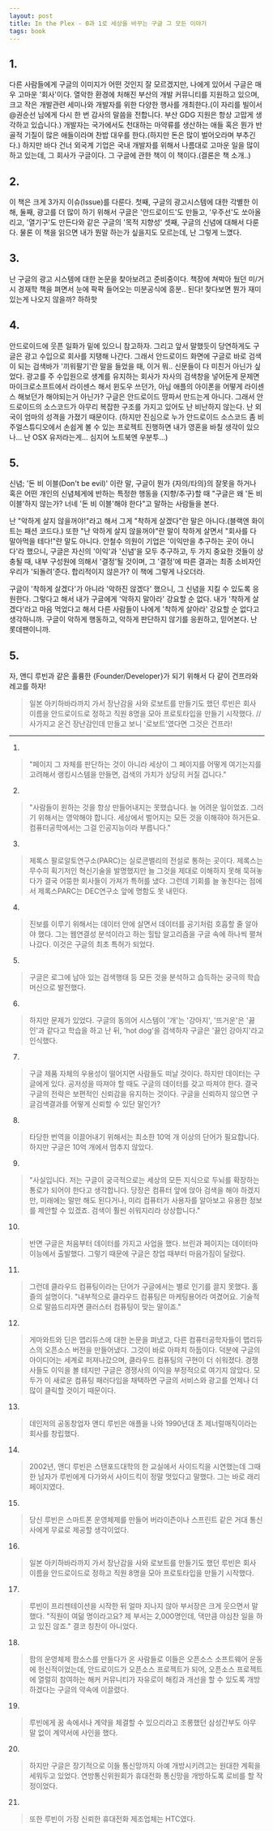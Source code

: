 ```yaml
---
layout: post
title: In the Plex - 0과 1로 세상을 바꾸는 구글 그 모든 이야기
tags: book
---
```


## 1. 
다른 사람들에게 구글의 이미지가 어떤 것인지 잘 모르겠지만, 나에게 있어서 구글은 매우 고마운 '회사'이다. 열악한 환경에 처해진 부산의 개발 커뮤니티를 지원하고 있으며, 크고 작은 개발관련 세미나와 개발자를 위한 다양한 행사를 개최한다.(이 자리를 빌이서 @권순선 님에게 다시 한 번 감사의 말씀을 전합니다. 부산 GDG 지원은 항상 고맙게 생각하고 있습니다.) 개발자는 국가에서도 천대하는 마약류를 생산하는 애들 혹은 뭔가 반골적 기질이 많은 애들이라며 찬밥 대우를 한다.(하지만 돈은 많이 벌어오라며 부추긴다.) 하지만 바다 건너 외국계 기업은 국내 개발자를 위해서 나름대로 고마운 일을 많이하고 있는데, 그 회사가 구글이다. 그 구글에 관한 책이 이 책이다.(결론은 책 소개..)

## 2. 
이 책은 크게 3가지 이슈(Issue)를 다룬다. 첫째, 구글의 광고시스템에 대한 각별한 이해, 둘째, 광고를 더 많이 하기 위해서 구글은 '안드로이드'도 만들고, '우주선'도 쏘아올리고, '열기구'도 만든다와 같은 구글의 '목적 지향성' 셋째, 구글의 신념에 대해서 다룬다. 물론 이 책을 읽으면 내가 뭔말 하는가 싶을지도 모르는데, 난 그렇게 느꼈다.

## 3. 
난 구글의 광고 시스템에 대한 논문을 찾아보려고 준비중이다. 책장에 쳐박아 뒀던 미/거시 경재학 책을 펴면서 눈에 팍팍 들어오는 미분공식에 흥분.. 된다! 찾다보면 뭔가 재미있는게 나오지 않을까? 하하핫

## 4. 
안드로이드에 웃픈 일화가 밑에 있으니 참고하자. 그리고 앞서 말했듯이 당연하게도 구글은 광고 수입으로 회사를 지탱해 나간다. 그래서 안드로이드 화면에 구글로 바로 검색이 되는 검색바가 '끼워팔기'란 말을 들었을 때, 이거 뭐.. 신문들이 다 미친거 아닌가 싶었다. 광고를 주 수입원으로 생계를 유지하는 회사가 자사의 검색창을 넣어둔게 문제면 마이크로소프트에서 라이센스 해서 윈도우 쓰던가, 아님 애플의 아이폰을 어떻게 라이센스 해보던가 해야되는거 아닌가? 구글은 안드로이드 땅파서 만드는게 아니다. 그래서 안드로이드의 소스코드가 아무리 복잡한 구조를 가지고 있어도 난 비난하지 않는다. 난 외국이 엄마의 성격을 가졌기 때문이다. (하지만 진심으로 누가 안드로이드 소스코드 좀 비주얼스튜디오에서 손쉽게 볼 수 있는 프로젝트 진행하면 내가 영혼을 바칠 생각이 있으나... 난 OSX 유저라는게... 심지어 노트북엔 우분투...)

## 5. 
신념; '돈 비 이블(Don't be evil)' 이란 말, 구글이 뭔가 {자의/타의}의 잘못을 하거나 혹은 어떤 개인의 신념체게에 반하는 특정한 행동을 {지향/추구}할 때 "구글은 왜 '돈 비 이블'하지 않는가? 너네 '돈 비 이블'해야 한다"고 말하는 사람들을 본다. 

난 "악하게 살지 않을꺼야!"라고 해서 그게 "착하게 살겠다"란 말은 아니다.(블랙엔 화이트는 패션 코드다.) 또한 "난 악하게 살지 않을꺼야"란 말이 착하게 살면서 "회사를 다 말아먹을 테다!"란 말도 아니다. 안철수 의원이 기업은 '이익만을 추구하는 곳이 아니다'라 했으니, 구글은 자신의 '이익'과 '신념'을 모두 추구하고, 두 가지 중요한 것들이 상충될 때, 내부 구성원에 의해서 '결정'될 것이며, 그 '결정'에 따른 결과는 최종 소비자인 우리가 '되돌려'준다. 합리적이지 않은가? 이 책에 그렇게 나오더라.

구글이 '착하게 살겠다'가 아니라 '악하진 않겠다' 했으니, 그 신념을 지킬 수 있도록 응원한다. 그렇다고 해서 내가 구글에게 '악하지 말아라' 강요할 순 없다. 내가 '착하게 살겠다'라고 마음 먹었다고 해서 다른 사람들이 나에게 '착하게 살아라' 강요할 순 없다고 생각하니까. 구글이 악하게 행동하고, 악하게 판단하지 않기를 응원하고, 믿어본다. 난 롯데팬이니까.

## 5. 
자, 앤디 루빈과 같은 훌륭한 {Founder/Developer}가 되기 위해서 다 같이 건프라와 레고를 하자!
> 일본 아키하바라까지 가서 장난감을 사와 로보트를 만들기도 했던 루빈은 회사 이름을 안드로이드로 정하고 직원 8명을 모아 프로토타입을 만들기 시작했다. // 사가지고 온건 장난감인데 만들고 보니 '로보트'였다면 그것은 건프라!

- - -

1. 
> "페이지 그 자체를 판단하는 것이 아니라 세상이 그 페이지를 어떻게 여기는지를 고려해서 랭킹시스템을 만들면, 검색의 가치가 상당히 커질 겁니다."

2. 
> "사람들이 원하는 것을 항상 만들어내지는 못했습니다. 늘 어려운 일이었죠. 그러기 위해서는 영악해야 합니다. 세상에서 벌어지는 모든 것을 이해햐야 하거든요. 컴퓨터공학에서는 그걸 인공지능이라 부릅니다."

3. 
> 제록스 팔로알토연구소(PARC)는 실로콘밸리의 전설로 통하는 곳이다. 제록스는 무수히 획기저인 혁신기술을 발명했지만 늘 그것을 제대로 이해하지 못해 묵혀놓다가 결국 어뚱한 회사들이 가져가 특허를 냈다. 그런데 기회를 늘 놓친다는 점에서 제록스PARC는 DEC연구소 앞에 명함도 못 내민다.

4. 
> 진보를 이루기 위해서는 데이터 안에 살면서 데이터를 공기처럼 호흡할 줄 알아야 했다. 그는 웹연결성 분석이라고 하는 힐탑 알고리즘을 구글 속에 하나씩 펼쳐나갔다. 이것은 구글의 최초 특허가 되었다.

5. 
> 구글은 로그에 남아 있는 검색행태 등 모든 것을 분석하고 습득하는 궁극의 학습머신으로 발전했다.

6. 
> 하지만 문제가 있었다. 구글의 동의어 시스템이 '개'는 '강아지', '뜨거운'은 '끓인'과 같다고 학습을 하고 난 뒤, 'hot dog'을 검색하자 구글은 '끓인 강아지'라고 인식했다.

7. 
> 구글 제품 자체의 우용성이 떨어지면 사람들도 떠날 것이다. 하지만 데이터는 구글에게 있다. 공저성을 따져야 할 때도 구글의 데이터를 갖고 따져야 한다. 결국 구글의 전략은 보편적인 신뢰감을 유지하는 것이다. 구글을 신뢰하지 않으면 구글검색결과를 어떻게 신뢰할 수 있단 말인가?

8. 
> 타당한 번역을 이끌어내기 위해서는 최소한 10억 개 이상의 단어가 필요합니다. 하지만 구글은 10억 개에서 멈추지 않았다.

9. 
> "사실입니다. 저는 구글이 궁극적으로는 세상의 모든 지식으로 두뇌를 확장하는 통로가 되어야 한다고 생각합니다. 당장은 컴퓨터 앞에 앉아 검색을 해야 하겠지만, 미래에는 말만 해도 된다거나, 미리 컴퓨터가 사용자를 알아보고 유용한 정보를 제안할 수 있겠죠. 검색이 훨씬 쉬워지리라 상상합니다."

10. 
> 반면 구글은 처음부터 데이터를 가지고 사업을 했다. 브린과 페이지는 데이터마이능에서 출발했다. 그렇기 때문에 구글은 창업 때부터 마음가짐이 달랐다.

11. 
> 그런데 클라우드 컴퓨팅이라는 단어가 구글에서는 별로 인기를 끌지 못했다. 홀즐의 설명이다. "내부적으로 클라우드 컴퓨팅은 마케팅용어라 여겼어요. 기술적으로 말씀드리자면 클러스터 컴퓨팅이 맞는 말이죠."

12. 
> 게마와트와 딘은 맵리듀스에 대한 논문을 펴냈고, 다른 컴퓨터공학자들이 맵리듀스의 오픈소스 버전을 만들어냈다. 그것이 바로 아파치 하둡이다. 덕분에 구글의 아이디어는 세계로 퍼져나갔으며, 클라우드 컴퓨팅의 구현이 더 쉬워졌다. 경쟁사들도 이익을 볼 테지만 구글은 경쟁사의 이익을 부정적으로 여기지 않았다. 모두가 이 새로운 컴퓨팅 패러다임을 채택하면 구글의 서비스와 광고를 언제나 더 많이 클릭할 것이기 때문이다.

13. 
> 데인저의 공동창업자 앤디 루빈은 애플을 나와 1990년대 초 제너럴매직이라는 회사를 창립했다.

14. 
> 2002년, 앤디 루빈은 스탠포드대학의 한 교실에서 사이드킥을 시연했는데 그때 한 남자가 루빈에게 다가와서 사이드킥이 정말 멋있다고 말했다. 그는 바로 래리 페이지였다.

15. 
> 당신 루빈은 스마트폰 운영체제를 만들어 버라이즌이나 스프린트 같은 거대 통신사에게 무료로 제공할 생각이었다.

16. 
> 일본 아키하바라까지 가서 장난감을 사와 로보트를 만들기도 했던 루빈은 회사 이름을 안드로이드로 정하고 직원 8명을 모아 프로토타입을 만들기 시작했다.

17. 
> 루빈이 프리젠테이션을 시작한 뒤 얼마 지나지 않아 부서장은 크게 웃으면서 말했다. "직원이 여덞 명이라고요? 제 부서는 2,000명인데, 댁만큼 야심찬 일을 하고 있진 않죠." 결코 칭찬이 아니었다.

18. 
> 팜의 운영체제 팜소스를 만들다가 온 사람들로 이들은 오픈소스 소프트웨어 운동에 헌신적이었는데, 안드로이드가 오픈소스 프로젝트가 되어, 오픈소스 프로젝트에 열렬히 참여하는 해커 커뮤니티가 자유로이 해킹과 개선을 할 수 있도록 개방하겠다는 구글의 약속에 이끌렸다.

19. 
> 루빈에게 꿈 속에서나 계약을 체결할 수 있으리라고 조롱했던 삼성간부도 아무 말 없이 계약서에 사인을 했다.

20. 
> 하지만 구글은 장기적으로 이들 통신망까지 아예 개방시키려고는 원대한 계획을 세워두고 있었다. 연방통신위원회가 휴대전화 통신망을 개방하도록 로비를 할 작정이었다.

21. 
> 또한 루빈이 가장 신뢰한 휴대전화 제조업체는 HTC였다.